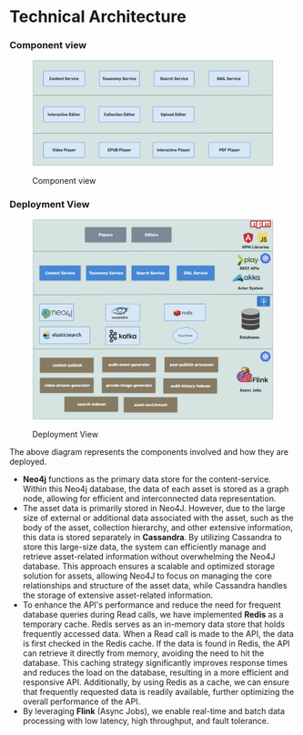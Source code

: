 # Technical Architecture

### Component view

<figure><img src="../.gitbook/assets/Component View.png" alt=""><figcaption><p>Component view</p></figcaption></figure>

### Deployment View

<figure><img src="../.gitbook/assets/Deployemnt View (2).png" alt=""><figcaption><p>Deployment View</p></figcaption></figure>

The above diagram represents the components involved and how they are deployed.

* **Neo4j** functions as the primary data store for the content-service. Within this Neo4j database, the data of each asset is stored as a graph node, allowing for efficient and interconnected data representation.
* The asset data is primarily stored in Neo4J. However, due to the large size of external or additional data associated with the asset, such as the body of the asset, collection hierarchy, and other extensive information, this data is stored separately in **Cassandra**. By utilizing Cassandra to store this large-size data, the system can efficiently manage and retrieve asset-related information without overwhelming the Neo4J database. This approach ensures a scalable and optimized storage solution for assets, allowing Neo4J to focus on managing the core relationships and structure of the asset data, while Cassandra handles the storage of extensive asset-related information.
* To enhance the API's performance and reduce the need for frequent database queries during Read calls, we have implemented **Redis** as a temporary cache. Redis serves as an in-memory data store that holds frequently accessed data. When a Read call is made to the API, the data is first checked in the Redis cache. If the data is found in Redis, the API can retrieve it directly from memory, avoiding the need to hit the database. This caching strategy significantly improves response times and reduces the load on the database, resulting in a more efficient and responsive API. Additionally, by using Redis as a cache, we can ensure that frequently requested data is readily available, further optimizing the overall performance of the API.
* By leveraging **Flink** (Async Jobs), we enable real-time and batch data processing with low latency, high throughput, and fault tolerance.
